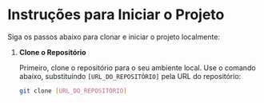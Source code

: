 # Instruções para Iniciar o Projeto

Siga os passos abaixo para clonar e iniciar o projeto localmente:

1. **Clone o Repositório**

   Primeiro, clone o repositório para o seu ambiente local. Use o comando abaixo, substituindo `[URL_DO_REPOSITÓRIO]` pela URL do repositório:

   ```bash
   git clone [URL_DO_REPOSITÓRIO]
